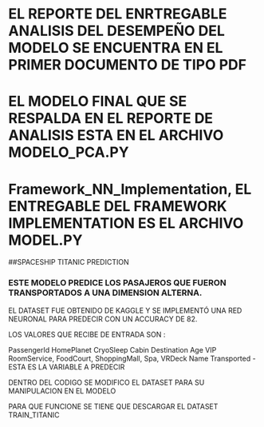 # EL REPORTE DEL ENRTREGABLE ANALISIS DEL DESEMPEÑO DEL MODELO SE ENCUENTRA EN EL PRIMER DOCUMENTO DE TIPO PDF

# EL MODELO FINAL QUE SE RESPALDA EN EL REPORTE DE ANALISIS ESTA EN EL ARCHIVO MODELO_PCA.PY





##

# Framework_NN_Implementation, EL ENTREGABLE DEL FRAMEWORK IMPLEMENTATION ES EL ARCHIVO MODEL.PY

##SPACESHIP TITANIC PREDICTION

### ESTE MODELO PREDICE LOS PASAJEROS QUE FUERON TRANSPORTADOS A UNA DIMENSION ALTERNA.

EL DATASET FUE OBTENIDO DE KAGGLE Y SE IMPLEMENTÓ UNA RED NEURONAL PARA PREDECIR CON UN ACCURACY DE 82.

LOS VALORES QUE RECIBE DE ENTRADA SON : 

PassengerId 
HomePlanet 
CryoSleep 
Cabin 
Destination
Age
VIP 
RoomService, FoodCourt, ShoppingMall, Spa, VRDeck
Name 
Transported - ESTA ES LA VARIABLE A PREDECIR

DENTRO DEL CODIGO SE MODIFICO EL DATASET PARA SU MANIPULACION EN EL MODELO

PARA QUE FUNCIONE SE TIENE QUE DESCARGAR EL DATASET TRAIN_TITANIC
